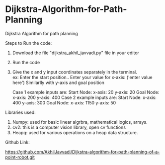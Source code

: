 # Dijkstra-Algorithm-for-Path-Planning
Dijkstra Algorithm for path planning 

Steps to Run the code:

1. Download the file "dijkstra_akhil_javvadi.py" file in your editor

2. Run the code

3. Give the x and y input coordinates separately in the terminal.  
ex: Enter the start position..
    Enter your value for x-axis: ('enter value here')
    Similarlly with y-axis and goal position

    Case 1
    example inputs are: Start Node:
                        x-axis: 20
                        y-axis: 20
                        Goal Node:
                        x-axis: 200
                        y-axis: 400
    Case 2
    example inputs are: Start Node:
                        x-axis: 400
                        y-axis: 300
                        Goal Node:
                        x-axis: 1150
                        y-axis: 50
     

Libraries used:
1. Numpy: used for basic linear algrbra, mathematical logics, arrays. 
2. cv2: this is a computer vision library, open cv functions
3. Heapq: used for various operations on a heap data structure. 



Github Link:

https://github.com/AkhilJavvadi/Dijkstra-algorithm-for-path-planning-of-a-point-robot.git



